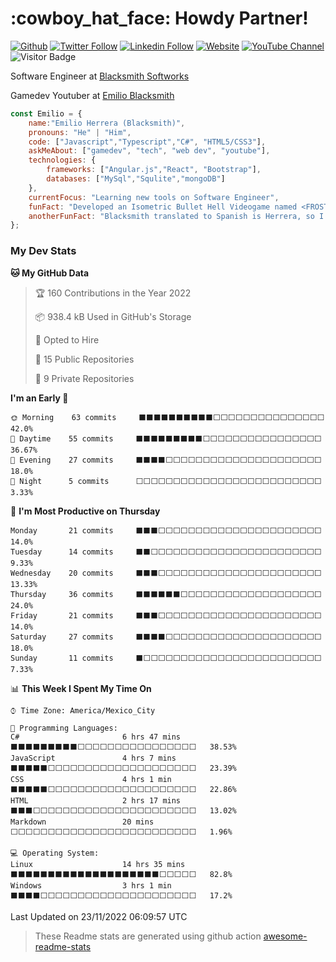 <h1>:cowboy_hat_face:
Howdy Partner!
</h1>
<a href="https://github.com/EmilioBlacksmith"><img alt="Github" src="https://img.shields.io/github/followers/EmilioBlacksmith.svg?style=social&label=Follow&maxAge=2592000"/></a>
<a href="https://twitter.com/intent/follow?screen_name=EmilioBlacksmit"><img alt="Twitter Follow" src="https://img.shields.io/twitter/follow/EmilioBlacksmit?label=Follow)"/></a>
<a href="https://www.linkedin.com/in/emilioblacksmith/"><img alt="Linkedin Follow" src="https://img.shields.io/badge/-EmilioBlacksmith-blue?style=flat-square&logo=Linkedin&logoColor=white&link=https://www.linkedin.com/in/emilioblacksmith/"></a>
<a href="https://emilioblacksmith.com/"><img alt="Website" src="https://img.shields.io/badge/Website-46a2f1.svg?&style=flat-square&logo=Google-Chrome&logoColor=white&link=https://emilioblacksmith.com/"></a>
<a href="https://www.youtube.com/channel/UC1ZeE2i5QwVwhWOV-HveneQ"><img alt="YouTube Channel" src="https://img.shields.io/youtube/channel/subscribers/UC1ZeE2i5QwVwhWOV-HveneQ?style=social"></a>
<img alt="Visitor Badge" src="https://visitor-badge.glitch.me/badge?page_id=EmilioBlacksmith.EmilioBlacksmith">

<p>Software Engineer at <a href="https://www.linkedin.com/company/blacksmith-softworks/">Blacksmith Softworks</a></p>
<p>Gamedev Youtuber at <a href="https://www.youtube.com/channel/UC1ZeE2i5QwVwhWOV-HveneQ">Emilio Blacksmith</a></p>

```javascript
const Emilio = {
    name:"Emilio Herrera (Blacksmith)",
    pronouns: "He" | "Him",
    code: ["Javascript","Typescript","C#", "HTML5/CSS3"],
    askMeAbout: ["gamedev", "tech", "web dev", "youtube"],
    technologies: {
        frameworks: ["Angular.js","React", "Bootstrap"],
        databases: ["MySql","Squlite","mongoDB"]
    },
    currentFocus: "Learning new tools on Software Engineer",
    funFact: "Developed an Isometric Bullet Hell Videogame named <FROSTBITE>",
    anotherFunFact: "Blacksmith translated to Spanish is Herrera, so I just made that into my my online last name"
};
```

### My Dev Stats
<!--START_SECTION:waka-->
**🐱 My GitHub Data** 

> 🏆 160 Contributions in the Year 2022
 > 
> 📦 938.4 kB Used in GitHub's Storage 
 > 
> 💼 Opted to Hire
 > 
> 📜 15 Public Repositories 
 > 
> 🔑 9 Private Repositories  
 > 
**I'm an Early 🐤** 

```text
🌞 Morning    63 commits     ⬛⬛⬛⬛⬛⬛⬛⬛⬛⬛⬜⬜⬜⬜⬜⬜⬜⬜⬜⬜⬜⬜⬜⬜⬜   42.0% 
🌆 Daytime    55 commits     ⬛⬛⬛⬛⬛⬛⬛⬛⬛⬜⬜⬜⬜⬜⬜⬜⬜⬜⬜⬜⬜⬜⬜⬜⬜   36.67% 
🌃 Evening    27 commits     ⬛⬛⬛⬛⬜⬜⬜⬜⬜⬜⬜⬜⬜⬜⬜⬜⬜⬜⬜⬜⬜⬜⬜⬜⬜   18.0% 
🌙 Night      5 commits      ⬜⬜⬜⬜⬜⬜⬜⬜⬜⬜⬜⬜⬜⬜⬜⬜⬜⬜⬜⬜⬜⬜⬜⬜⬜   3.33%

```
📅 **I'm Most Productive on Thursday** 

```text
Monday       21 commits     ⬛⬛⬛⬜⬜⬜⬜⬜⬜⬜⬜⬜⬜⬜⬜⬜⬜⬜⬜⬜⬜⬜⬜⬜⬜   14.0% 
Tuesday      14 commits     ⬛⬛⬜⬜⬜⬜⬜⬜⬜⬜⬜⬜⬜⬜⬜⬜⬜⬜⬜⬜⬜⬜⬜⬜⬜   9.33% 
Wednesday    20 commits     ⬛⬛⬛⬜⬜⬜⬜⬜⬜⬜⬜⬜⬜⬜⬜⬜⬜⬜⬜⬜⬜⬜⬜⬜⬜   13.33% 
Thursday     36 commits     ⬛⬛⬛⬛⬛⬛⬜⬜⬜⬜⬜⬜⬜⬜⬜⬜⬜⬜⬜⬜⬜⬜⬜⬜⬜   24.0% 
Friday       21 commits     ⬛⬛⬛⬜⬜⬜⬜⬜⬜⬜⬜⬜⬜⬜⬜⬜⬜⬜⬜⬜⬜⬜⬜⬜⬜   14.0% 
Saturday     27 commits     ⬛⬛⬛⬛⬜⬜⬜⬜⬜⬜⬜⬜⬜⬜⬜⬜⬜⬜⬜⬜⬜⬜⬜⬜⬜   18.0% 
Sunday       11 commits     ⬛⬜⬜⬜⬜⬜⬜⬜⬜⬜⬜⬜⬜⬜⬜⬜⬜⬜⬜⬜⬜⬜⬜⬜⬜   7.33%

```


📊 **This Week I Spent My Time On** 

```text
⌚︎ Time Zone: America/Mexico_City

💬 Programming Languages: 
C#                       6 hrs 47 mins       ⬛⬛⬛⬛⬛⬛⬛⬛⬛⬜⬜⬜⬜⬜⬜⬜⬜⬜⬜⬜⬜⬜⬜⬜⬜   38.53% 
JavaScript               4 hrs 7 mins        ⬛⬛⬛⬛⬛⬜⬜⬜⬜⬜⬜⬜⬜⬜⬜⬜⬜⬜⬜⬜⬜⬜⬜⬜⬜   23.39% 
CSS                      4 hrs 1 min         ⬛⬛⬛⬛⬛⬜⬜⬜⬜⬜⬜⬜⬜⬜⬜⬜⬜⬜⬜⬜⬜⬜⬜⬜⬜   22.86% 
HTML                     2 hrs 17 mins       ⬛⬛⬛⬜⬜⬜⬜⬜⬜⬜⬜⬜⬜⬜⬜⬜⬜⬜⬜⬜⬜⬜⬜⬜⬜   13.02% 
Markdown                 20 mins             ⬜⬜⬜⬜⬜⬜⬜⬜⬜⬜⬜⬜⬜⬜⬜⬜⬜⬜⬜⬜⬜⬜⬜⬜⬜   1.96%

💻 Operating System: 
Linux                    14 hrs 35 mins      ⬛⬛⬛⬛⬛⬛⬛⬛⬛⬛⬛⬛⬛⬛⬛⬛⬛⬛⬛⬛⬜⬜⬜⬜⬜   82.8% 
Windows                  3 hrs 1 min         ⬛⬛⬛⬛⬜⬜⬜⬜⬜⬜⬜⬜⬜⬜⬜⬜⬜⬜⬜⬜⬜⬜⬜⬜⬜   17.2%

```


 Last Updated on 23/11/2022 06:09:57 UTC
<!--END_SECTION:waka-->

>These Readme stats are generated using github action [awesome-readme-stats](https://github.com/anmol098/waka-readme-stats)